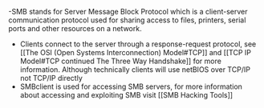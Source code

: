-SMB stands for Server Message Block Protocol which is a client-server communication protocol used for sharing access to files, printers, serial ports and other resources on a network.
- Clients connect to the server through a response-request protocol, see [[The OSI (Open Systems Interconnection) Model#TCP]] and [[TCP IP Model#TCP continued The Three Way Handshake]] for more information. Although technically clients will use netBIOS over TCP\/IP not TCP\/IP directly
- SMBclient is used for accessing SMB servers, for more information about accessing and exploiting SMB visit [[SMB Hacking Tools]]